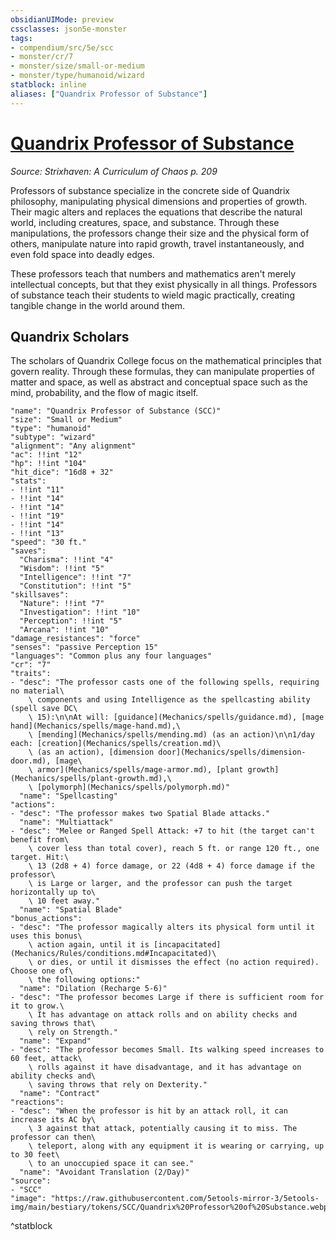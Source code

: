 ```yaml
---
obsidianUIMode: preview
cssclasses: json5e-monster
tags:
- compendium/src/5e/scc
- monster/cr/7
- monster/size/small-or-medium
- monster/type/humanoid/wizard
statblock: inline
aliases: ["Quandrix Professor of Substance"]
---
```

# [Quandrix Professor of Substance](Mechanics\bestiary\humanoid/quandrix-professor-of-substance-scc.md)
*Source: Strixhaven: A Curriculum of Chaos p. 209*  

Professors of substance specialize in the concrete side of Quandrix philosophy, manipulating physical dimensions and properties of growth. Their magic alters and replaces the equations that describe the natural world, including creatures, space, and substance. Through these manipulations, the professors change their size and the physical form of others, manipulate nature into rapid growth, travel instantaneously, and even fold space into deadly edges.

These professors teach that numbers and mathematics aren't merely intellectual concepts, but that they exist physically in all things. Professors of substance teach their students to wield magic practically, creating tangible change in the world around them.

## Quandrix Scholars

The scholars of Quandrix College focus on the mathematical principles that govern reality. Through these formulas, they can manipulate properties of matter and space, as well as abstract and conceptual space such as the mind, probability, and the flow of magic itself.

```statblock
"name": "Quandrix Professor of Substance (SCC)"
"size": "Small or Medium"
"type": "humanoid"
"subtype": "wizard"
"alignment": "Any alignment"
"ac": !!int "12"
"hp": !!int "104"
"hit_dice": "16d8 + 32"
"stats":
- !!int "11"
- !!int "14"
- !!int "14"
- !!int "19"
- !!int "14"
- !!int "13"
"speed": "30 ft."
"saves":
  "Charisma": !!int "4"
  "Wisdom": !!int "5"
  "Intelligence": !!int "7"
  "Constitution": !!int "5"
"skillsaves":
  "Nature": !!int "7"
  "Investigation": !!int "10"
  "Perception": !!int "5"
  "Arcana": !!int "10"
"damage_resistances": "force"
"senses": "passive Perception 15"
"languages": "Common plus any four languages"
"cr": "7"
"traits":
- "desc": "The professor casts one of the following spells, requiring no material\
    \ components and using Intelligence as the spellcasting ability (spell save DC\
    \ 15):\n\nAt will: [guidance](Mechanics/spells/guidance.md), [mage hand](Mechanics/spells/mage-hand.md),\
    \ [mending](Mechanics/spells/mending.md) (as an action)\n\n1/day each: [creation](Mechanics/spells/creation.md)\
    \ (as an action), [dimension door](Mechanics/spells/dimension-door.md), [mage\
    \ armor](Mechanics/spells/mage-armor.md), [plant growth](Mechanics/spells/plant-growth.md),\
    \ [polymorph](Mechanics/spells/polymorph.md)"
  "name": "Spellcasting"
"actions":
- "desc": "The professor makes two Spatial Blade attacks."
  "name": "Multiattack"
- "desc": "Melee or Ranged Spell Attack: +7 to hit (the target can't benefit from\
    \ cover less than total cover), reach 5 ft. or range 120 ft., one target. Hit:\
    \ 13 (2d8 + 4) force damage, or 22 (4d8 + 4) force damage if the professor\
    \ is Large or larger, and the professor can push the target horizontally up to\
    \ 10 feet away."
  "name": "Spatial Blade"
"bonus_actions":
- "desc": "The professor magically alters its physical form until it uses this bonus\
    \ action again, until it is [incapacitated](Mechanics/Rules/conditions.md#Incapacitated)\
    \ or dies, or until it dismisses the effect (no action required). Choose one of\
    \ the following options:"
  "name": "Dilation (Recharge 5-6)"
- "desc": "The professor becomes Large if there is sufficient room for it to grow.\
    \ It has advantage on attack rolls and on ability checks and saving throws that\
    \ rely on Strength."
  "name": "Expand"
- "desc": "The professor becomes Small. Its walking speed increases to 60 feet, attack\
    \ rolls against it have disadvantage, and it has advantage on ability checks and\
    \ saving throws that rely on Dexterity."
  "name": "Contract"
"reactions":
- "desc": "When the professor is hit by an attack roll, it can increase its AC by\
    \ 3 against that attack, potentially causing it to miss. The professor can then\
    \ teleport, along with any equipment it is wearing or carrying, up to 30 feet\
    \ to an unoccupied space it can see."
  "name": "Avoidant Translation (2/Day)"
"source":
- "SCC"
"image": "https://raw.githubusercontent.com/5etools-mirror-3/5etools-img/main/bestiary/tokens/SCC/Quandrix%20Professor%20of%20Substance.webp"
```
^statblock
